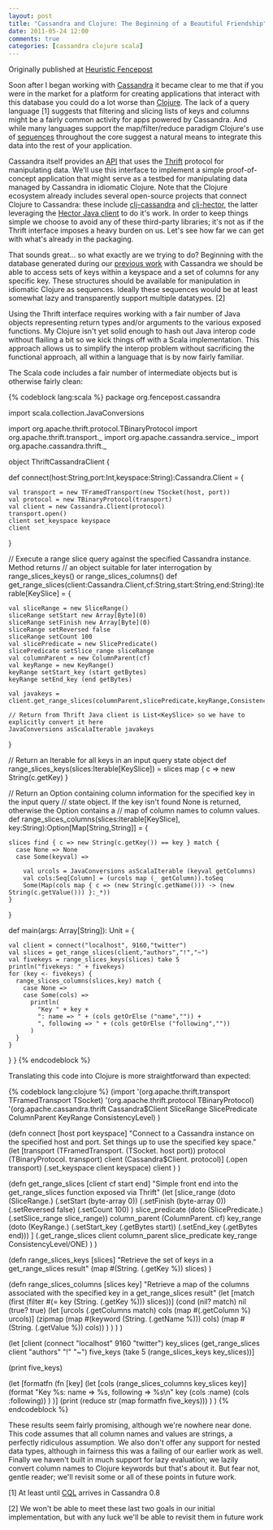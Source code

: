 ```yaml
---
layout: post
title: "Cassandra and Clojure: The Beginning of a Beautiful Friendship"
date: 2011-05-24 12:00
comments: true
categories: [cassandra clojure scala]
---
```

Originally published at [Heuristic Fencepost](http://heuristic-fencepost.blogspot.com/2011/05/cassandra-and-clojure-beginning-of.html)

Soon after I began working with [Cassandra](http://cassandra.apache.org) it became clear to me that if you were in the market for a platform for creating applications that interact with this database you could do a lot worse than [Clojure](http://clojure.org). The lack of a query language [1] suggests that filtering and slicing lists of keys and columns might be a fairly common activity for apps powered by Cassandra. And while many languages support the map/filter/reduce paradigm Clojure's use of [sequences](http://clojure.org/sequences) throughout the core suggest a natural means to integrate this data into the rest of your application.

Cassandra itself provides an [API](http://wiki.apache.org/cassandra/API) that uses the [Thrift](http://thrift.apache.org) protocol for manipulating data. We'll use this interface to implement a simple proof-of-concept application that might serve as a testbed for manipulating data managed by Cassandra in idiomatic Clojure. Note that the Clojure ecosystem already includes several open-source projects that connect Clojure to Cassandra: these include [clj-cassandra](https://github.com/robertluo/clj-cassandra) and [clj-hector](https://github.com/pingles/clj-hector), the latter leveraging the [Hector Java client](http://hector-client.github.io/hector/build/html/index.html) to do it's work. In order to keep things simple we choose to avoid any of these third-party libraries; it's not as if the Thrift interface imposes a heavy burden on us. Let's see how far we can get with what's already in the packaging.

That sounds great... so what exactly are we trying to do? Beginning with the database generated during our [previous work](http://absurdfarce.github.io/blog/2011/03/29/data-models-and-cassandra/) with Cassandra we should be able to access sets of keys within a keyspace and a set of columns for any specific key. These structures should be available for manipulation in idiomatic Clojure as sequences. Ideally these sequences would be at least somewhat lazy and transparently support multiple datatypes. [2]

Using the Thrift interface requires working with a fair number of Java objects representing return types and/or arguments to the various exposed functions. My Clojure isn't yet solid enough to hash out Java interop code without flailing a bit so we kick things off with a Scala implementation. This approach allows us to simplify the interop problem without sacrificing the functional approach, all within a language that is by now fairly familiar.

The Scala code includes a fair number of intermediate objects but is otherwise fairly clean:

{% codeblock lang:scala %}
package org.fencepost.cassandra

import scala.collection.JavaConversions

import org.apache.thrift.protocol.TBinaryProtocol
import org.apache.thrift.transport._
import org.apache.cassandra.service._
import org.apache.cassandra.thrift._

object ThriftCassandraClient {

  def connect(host:String,port:Int,keyspace:String):Cassandra.Client = {

    val transport = new TFramedTransport(new TSocket(host, port))
    val protocol = new TBinaryProtocol(transport)
    val client = new Cassandra.Client(protocol)
    transport.open()
    client set_keyspace keyspace
    client
  }

  // Execute a range slice query against the specified Cassandra instance.  Method returns
  // an object suitable for later interrogation by range_slices_keys() or range_slices_columns()
  def get_range_slices(client:Cassandra.Client,cf:String,start:String,end:String):Iterable[KeySlice] = {

    val sliceRange = new SliceRange()
    sliceRange setStart new Array[Byte](0)
    sliceRange setFinish new Array[Byte](0)
    sliceRange setReversed false
    sliceRange setCount 100
    val slicePredicate = new SlicePredicate()
    slicePredicate setSlice_range sliceRange
    val columnParent = new ColumnParent(cf)
    val keyRange = new KeyRange()
    keyRange setStart_key (start getBytes)
    keyRange setEnd_key (end getBytes)

    val javakeys = client.get_range_slices(columnParent,slicePredicate,keyRange,ConsistencyLevel.ONE)

    // Return from Thrift Java client is List<KeySlice> so we have to explicitly convert it here
    JavaConversions asScalaIterable javakeys
  }

  // Return an Iterable for all keys in an input query state object
  def range_slices_keys(slices:Iterable[KeySlice]) = slices map { c => new String(c.getKey) }

  // Return an Option containing column information for the specified key in the input query
  // state object.  If the key isn't found None is returned, otherwise the Option contains a
  // map of column names to column values.
  def range_slices_columns(slices:Iterable[KeySlice], key:String):Option[Map[String,String]] = {
    
    slices find { c => new String(c.getKey()) == key } match {
      case None => None
      case Some(keyval) =>
      
        val urcols = JavaConversions asScalaIterable (keyval getColumns)
        val cols:Seq[Column] = (urcols map (_ getColumn)).toSeq
        Some(Map(cols map { c => (new String(c.getName())) -> (new String(c.getValue())) }:_*))
    }
  }

  def main(args: Array[String]): Unit = {

    val client = connect("localhost", 9160,"twitter")
    val slices = get_range_slices(client,"authors","!","~")
    val fivekeys = range_slices_keys(slices) take 5
    println("fivekeys: " + fivekeys)
    for (key <- fivekeys) {
      range_slices_columns(slices,key) match {
        case None =>
        case Some(cols) =>
          println(
            "Key " + key +
            ": name => " + (cols getOrElse ("name","")) +
            ", following => " + (cols getOrElse ("following",""))
          )
      }
    }
  }
}
{% endcodeblock %}

Translating this code into Clojure is more straightforward than expected:

{% codeblock lang:clojure %}
(import '(org.apache.thrift.transport TFramedTransport TSocket)
        '(org.apache.thrift.protocol TBinaryProtocol)
        '(org.apache.cassandra.thrift Cassandra$Client SliceRange SlicePredicate ColumnParent KeyRange ConsistencyLevel)
        )

(defn connect [host port keyspace]
  "Connect to a Cassandra instance on the specified host and port.  Set things up to use the specified key space."
  (let [transport (TFramedTransport. (TSocket. host port))
        protocol (TBinaryProtocol. transport)
        client (Cassandra$Client. protocol)]
    (.open transport)
    (.set_keyspace client keyspace)
    client
    )
  )

(defn get_range_slices [client cf start end]
  "Simple front end into the get_range_slices function exposed via Thrift"
  (let [slice_range
        (doto (SliceRange.)
          (.setStart (byte-array 0))
          (.setFinish (byte-array 0))
          (.setReversed false)
          (.setCount 100)
          )
        slice_predicate
        (doto (SlicePredicate.)
          (.setSlice_range slice_range))
        column_parent (ColumnParent. cf)
        key_range
        (doto (KeyRange.)
          (.setStart_key (.getBytes start))
          (.setEnd_key (.getBytes end)))
        ]
    (.get_range_slices client column_parent slice_predicate key_range ConsistencyLevel/ONE) 
    )
  )

(defn range_slices_keys [slices]
  "Retrieve the set of keys in a get_range_slices result"
  (map #(String. (.getKey %)) slices) 
  )

(defn range_slices_columns [slices key]
  "Retrieve a map of the columns associated with the specified key in a get_range_slices result"
  (let [match (first (filter #(= key (String. (.getKey %))) slices))]
    (cond (nil? match) nil
          (true? true)
          (let [urcols (.getColumns match)
                cols (map #(.getColumn %) urcols)]
            (zipmap (map #(keyword (String. (.getName %))) cols)
                    (map #(String. (.getValue %)) cols))
            )
          )
    )
  )

(let [client (connect "localhost" 9160 "twitter")
      key_slices (get_range_slices client "authors" "!" "~")
      five_keys (take 5 (range_slices_keys key_slices))]

  (print five_keys)

  (let [formatfn
        (fn [key]
          (let [cols (range_slices_columns key_slices key)]
            (format "Key %s: name => %s, following => %s\n" key (cols :name) (cols :following))
            )
          )]
    (print (reduce str (map formatfn five_keys)))
    )
  )
{% endcodeblock %}

These results seem fairly promising, although we're nowhere near done. This code assumes that all column names and values are strings, a perfectly ridiculous assumption. We also don't offer any support for nested data types, although in fairness this was a failing of our earlier work as well. Finally we haven't built in much support for lazy evaluation; we lazily convert column names to Clojure keywords but that's about it. But fear not, gentle reader; we'll revisit some or all of these points in future work.

[1] At least until [CQL](https://issues.apache.org/jira/browse/CASSANDRA-1703) arrives in Cassandra 0.8

[2] We won't be able to meet these last two goals in our initial implementation, but with any luck we'll be able to revisit them in future work

